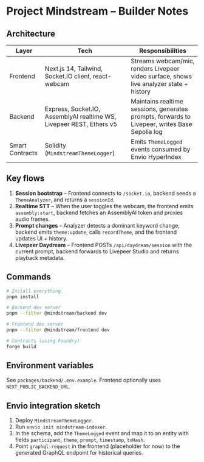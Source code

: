 # Project Mindstream – Builder Notes

## Architecture

| Layer | Tech | Responsibilities |
| --- | --- | --- |
| Frontend | Next.js 14, Tailwind, Socket.IO client, react-webcam | Streams webcam/mic, renders Livepeer video surface, shows live analyzer state + history |
| Backend | Express, Socket.IO, AssemblyAI realtime WS, Livepeer REST, Ethers v5 | Maintains realtime sessions, generates prompts, forwards to Livepeer, writes Base Sepolia log |
| Smart Contracts | Solidity (`MindstreamThemeLogger`) | Emits `ThemeLogged` events consumed by Envio HyperIndex |

## Key flows

1. **Session bootstrap** – Frontend connects to `/socket.io`, backend seeds a `ThemeAnalyzer`, and returns a `sessionId`.
2. **Realtime STT** – When the user toggles the webcam, the frontend emits `assembly:start`, backend fetches an AssemblyAI token and proxies audio frames.
3. **Prompt changes** – Analyzer detects a dominant keyword change, backend emits `theme:update`, calls `recordTheme`, and the frontend updates UI + history.
4. **Livepeer Daydream** – Frontend POSTs `/api/daydream/session` with the current prompt, backend forwards to Livepeer Studio and returns playback metadata.

## Commands

```bash
# Install everything
pnpm install

# Backend dev server
pnpm --filter @mindstream/backend dev

# Frontend dev server
pnpm --filter @mindstream/frontend dev

# Contracts (using Foundry)
forge build
```

## Environment variables

See `packages/backend/.env.example`. Frontend optionally uses `NEXT_PUBLIC_BACKEND_URL`.

## Envio integration sketch

1. Deploy `MindstreamThemeLogger`.
2. Run `envio init mindstream-indexer`.
3. In the schema, add the `ThemeLogged` event and map it to an entity with fields `participant`, `theme`, `prompt`, `timestamp`, `txHash`.
4. Point `graphql-request` in the frontend (placeholder for now) to the generated GraphQL endpoint for historical queries.

